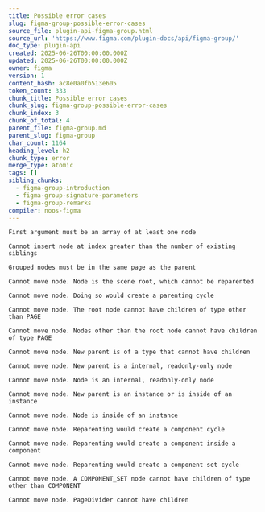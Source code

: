 ```yaml
---
title: Possible error cases
slug: figma-group-possible-error-cases
source_file: plugin-api-figma-group.html
source_url: 'https://www.figma.com/plugin-docs/api/figma-group/'
doc_type: plugin-api
created: 2025-06-26T00:00:00.000Z
updated: 2025-06-26T00:00:00.000Z
owner: figma
version: 1
content_hash: ac8e0a0fb513e605
token_count: 333
chunk_title: Possible error cases
chunk_slug: figma-group-possible-error-cases
chunk_index: 3
chunk_of_total: 4
parent_file: figma-group.md
parent_slug: figma-group
char_count: 1164
heading_level: h2
chunk_type: error
merge_type: atomic
tags: []
sibling_chunks:
  - figma-group-introduction
  - figma-group-signature-parameters
  - figma-group-remarks
compiler: noos-figma
---
```


`First argument must be an array of at least one node`

`Cannot insert node at index greater than the number of existing siblings`

`Grouped nodes must be in the same page as the parent`

`Cannot move node. Node is the scene root, which cannot be reparented`

`Cannot move node. Doing so would create a parenting cycle`

`Cannot move node. The root node cannot have children of type other than PAGE`

`Cannot move node. Nodes other than the root node cannot have children of type PAGE`

`Cannot move node. New parent is of a type that cannot have children`

`Cannot move node. New parent is a internal, readonly-only node`

`Cannot move node. Node is an internal, readonly-only node`

`Cannot move node. New parent is an instance or is inside of an instance`

`Cannot move node. Node is inside of an instance`

`Cannot move node. Reparenting would create a component cycle`

`Cannot move node. Reparenting would create a component inside a component`

`Cannot move node. Reparenting would create a component set cycle`

`Cannot move node. A COMPONENT_SET node cannot have children of type other than COMPONENT`

`Cannot move node. PageDivider cannot have children`
